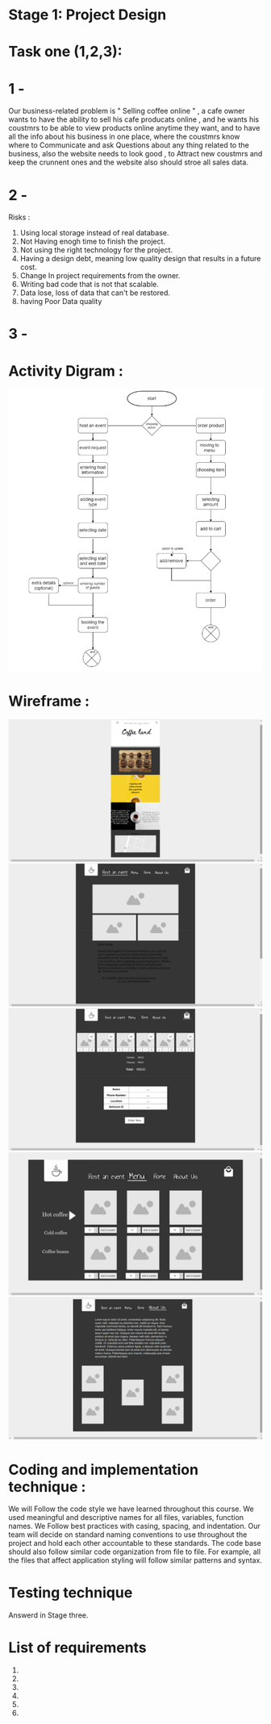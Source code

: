 # Stage 1: Project Design   

# Task one (1,2,3):

# 1 -

Our business-related problem is " Selling coffee online " , a cafe owner wants to have the ability to sell his cafe producats online , and he wants his coustmrs to be able to view products online anytime they  want, and to have all the info about his business in one place, where the coustmrs know where to Communicate and ask Questions
about any thing related to the business, also the website needs to look good , to Attract new coustmrs and keep the crunnent ones and the website also should stroe all sales data.

# 2 -

 Risks :

  1. Using local storage instead of real database.
  2. Not Having enogh time to finish the project. 
  3. Not using the right technology for the project.
  4. Having a design debt, meaning low quality design that results in a future cost.
  5. Change In project requirements from the owner.
  6. Writing bad code that is not that scalable.
  7. Data lose, loss of data that can't be restored.
  8. having Poor Data quality 

# 3 -

# Activity Digram :
![aa](images/activity.jpg)

# Wireframe :

![ab](images/wireframe(1).jpg)
![ab](images/wireframe(2).jpg)
![ab](images/wireframe(3).jpg)
![ab](images/wireframe(4).jpg)
![ab](images/wireframe(5).jpg)

# Coding and implementation technique :

We will Follow the code style we have learned throughout this course. We used meaningful and descriptive names for all files, variables, function names. We Follow best practices with casing, spacing, and indentation.
Our team will decide on standard naming conventions to use throughout the project and hold each other accountable to these standards.
The code base should also follow similar code organization from file to file. For example, all the files that affect application styling will follow similar patterns and syntax.

# Testing technique
Answerd in Stage three.

# List of requirements
1. 
2. 
3. 
4. 
5. 
6. 

